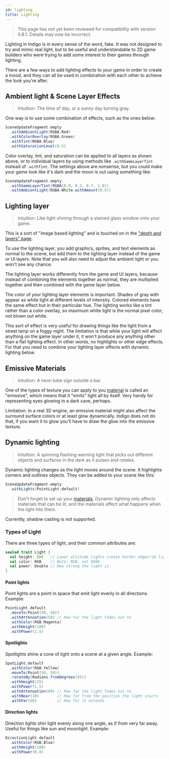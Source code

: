 ```yaml
---
id: lighting
title: Lighting
---
```


> This page has not yet been reviewed for compatibility with version 0.8.1. Details may now be incorrect.

Lighting in Indigo is in every sense of the word, fake. It was not designed to try and mimic real light, but to be useful and understandable to 2D game builders who were trying to add some interest to their games through lighting.

There are a few ways to add lighting effects to your game in order to create a mood, and they can all be used in combination with each other to achieve the look you're after.

## Ambient light & Scene Layer Effects

> Intuition: The time of day, or a sunny day turning gray.

One way is to use some combination of effects, such as the ones below:

```scala
SceneUpdateFragment.empty
  .withAmbientLight(RGBA.Red)
  .withColorOverlay(RGBA.Green)
  .withTint(RGBA.Blue)
  .withSaturationLevel(0.5)
```

Color overlay, tint, and saturation can be applied to all layers as shown above, or to individual layers by using methods like `.withGameLayerTint` instead of `.withTint`. The settings above are nonsense, but you could make your game look like it's dark and the moon is out using something like:

```scala
SceneUpdateFragment.empty
  .withGameLayerTint(RGBA(0.0, 0.2, 0.7, 1.0))
  .withAmbientLight(RGBA.White.withAmount(0.5))
```

## Lighting layer

> Intuition: Like light shining through a stained glass window onto your game.

This is a sort of "image based lighting" and is touched on in the ["depth and layers" page](presentation/depth-and-layers.md).

To use the lighting layer, you add graphics, sprites, and text elements as normal to the scene, but add them to the lighting layer instead of the game or UI layers. Note that you will also need to adjust the ambient light or you won't see any chance.

The lighting layer works differently from the game and UI layers, because instead of combining the elements together as normal, they are multiplied together and then combined with the game layer below.

The color of your lighting layer elements is important. Shades of gray with appear as white light at different levels of intensity. Colored elements have the same effect but in their particular hue. The lighting works like a tint rather than a color overlay, so maximum white light is the normal pixel color, not blown out white.

This sort of effect is very useful for drawing things like the light from a street lamp on a foggy night. The limitation is that while your light will affect anything on the game layer under it, it won't produce any anything other than a flat lighting effect. In other words, no highlights or other edge effects. For that you need to combine your lighting layer effects with dynamic lighting below.

## Emissive Materials

> Intuition: A neon tube sign outside a bar.

One of the types of texture you can apply to you [material](presentation/materials.md) is called an "emissive", which means that it "emits" light all by itself. Very handy for representing eyes glowing in a dark cave, perhaps.

Limitation: In a real 3D engine, an emissive material might also affect the surround surface colors or at least glow dynamically. Indigo does not do that, if you want it to glow you'll have to draw the glow into the emissive texture.

## Dynamic lighting

> Intuition: A spinning flashing warning light that picks out different objects and surfaces in the dark as it pulses and rotates.

Dynamic lighting changes as the light moves around the scene. It highlights corners and outlines objects. They can be added to your scene like this:

```scala
SceneUpdateFragment.empty
  .withLights(PointLight.default)
```

> Don't forget to set up your [materials](presentation/materials.md). Dynamic lighting only affects materials that can be lit, and the materials affect what happens when the light hits them.

Currently, shadow casting is not supported.

### Types of Light

There are three types of light, and their common attributes are:

```scala
sealed trait Light {
  val height: Int   // Lower altitude lights create harder edge/rim lighting. Higher up lights (> 0) affect the front face of surfaces more.
  val color: RGB    // Note: RGB, not RGBA
  val power: Double // How strong the light is
}
```

#### Point lights

Point lights are a point in space that emit light evenly in all directions. Example:

```scala
PointLight.default
  .moveTo(Point(50, 50))
  .withAttenuation(50) // How far the light fades out to
  .withColor(RGB.Magenta)
  .withHeight(100)
  .withPower(1.5)
```

#### Spotlights

Spotlights shine a cone of light onto a scene at a given angle. Example:

```scala
SpotLight.default
  .withColor(RGB.Yellow)
  .moveTo(Point(50, 50))
  .rotateBy(Radians.fromDegrees(45))
  .withHeight(25)
  .withPower(1.5)
  .withAttenuation(60) // How far the light fades out to
  .withNear(10)        // How far from the position the light starts
  .withFar(60)         // How far it extends
```

#### Direction lights

Direction lights shin light evenly along one angle, as if from very far away. Useful for things like sun and moonlight. Example:

```scala
DirectionLight.default
  .withColor(RGB.Blue)
  .withHeight(100)
  .withPower(0.8)
```
